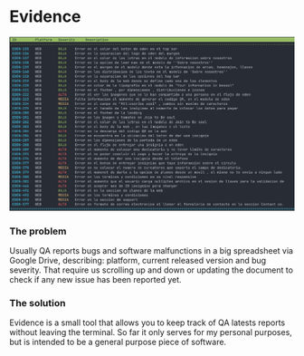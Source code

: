 # Evidence

![Image](evidence_example.png)

### The problem
Usually QA reports bugs and software malfunctions in a big spreadsheet via Google Drive, describing: platform, current released version and bug severity. That require us scrolling up and down or updating the document to check if any new issue has been reported yet. 

### The solution

Evidence is a small tool that allows you to keep track of QA latests reports without leaving the terminal. So far it only serves for my personal purposes, but is intended to be a general purpose piece of software.
